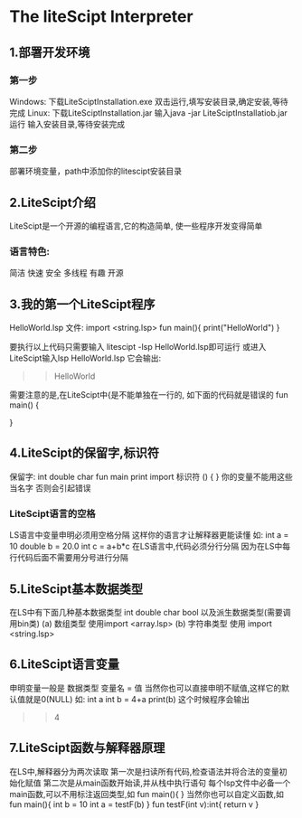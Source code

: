# The liteScipt Interpreter
## 1.部署开发环境
### 第一步
Windows:
下载LiteSciptInstallation.exe
双击运行,填写安装目录,确定安装,等待完成
Linux:
下载LiteSciptInstallation.jar
输入java -jar LiteSciptInstallatiob.jar运行
输入安装目录,等待安装完成
### 第二步
部署环境变量，path中添加你的litescipt安装目录

## 2.LiteScipt介绍
LiteScipt是一个开源的编程语言,它的构造简单,
使一些程序开发变得简单

### 语言特色:
简洁 快速 安全 
多线程 有趣 开源

## 3.我的第一个LiteScipt程序
HelloWorld.lsp 文件:
import <string.lsp>
fun main(){
  print("HelloWorld")
}

要执行以上代码只需要输入
litescipt -lsp HelloWorld.lsp即可运行
或进入LiteScipt输入lsp HelloWorld.lsp
它会输出:
>>HelloWorld

需要注意的是,在LiteScipt中{是不能单独在一行的,
如下面的代码就是错误的
fun main()
{
   
}

## 4.LiteScipt的保留字,标识符
保留字:
int double char fun main
print import
标识符
() { }
你的变量不能用这些当名字
否则会引起错误

### LiteScipt语言的空格
LS语言中变量申明必须用空格分隔
这样你的语言才让解释器更能读懂
如:
int a = 10
double b = 20.0
int c = a+b*c
在LS语言中,代码必须分行分隔
因为在LS中每行代码后面不需要用分号进行分隔

## 5.LiteScipt基本数据类型
在LS中有下面几种基本数据类型
int double char bool
以及派生数据类型(需要调用bin类)
(a) 数组类型 使用import <array.lsp>
(b) 字符串类型 使用 import <string.lsp>

## 6.LiteScipt语言变量
申明变量一般是 数据类型 变量名 = 值
当然你也可以直接申明不赋值,这样它的默认值就是0(NULL)
如:
int a
int b = 4+a
print(b) 
这个时候程序会输出
>>4

## 7.LiteScipt函数与解释器原理
在LS中,解释器分为两次读取
第一次是扫读所有代码,检查语法并将合法的变量初始化赋值
第二次是从main函数开始读,并从栈中执行语句
每个lsp文件中必备一个main函数,可以不用标注返回类型,如
fun main(){
}
当然你也可以自定义函数,如
fun main(){
int b = 10
int a = testF(b)
}
fun testF(int v):int{
return v
}
